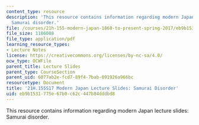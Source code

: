 ```yaml
---
content_type: resource
description: 'This resource contains information regarding modern Japan lecture slides:
  Samurai disorder.'
file: /courses/21h-155-modern-japan-1868-to-present-spring-2017/eb9b1531775e67b0c62c447b84dddbd8_MIT21H_155S17_Disorder.pdf
file_size: 1186088
file_type: application/pdf
learning_resource_types:
- Lecture Notes
license: https://creativecommons.org/licenses/by-nc-sa/4.0/
ocw_type: OCWFile
parent_title: Lecture Slides
parent_type: CourseSection
parent_uid: 6077ab2e-fcd7-89f4-7bab-091926a966bc
resourcetype: Document
title: '21H.155S17 Modern Japan Lecture Slides: Samurai Disorder'
uid: eb9b1531-775e-67b0-c62c-447b84dddbd8
---
```

This resource contains information regarding modern Japan lecture slides: Samurai disorder.